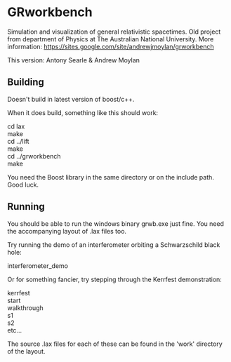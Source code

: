 GRworkbench
===========

Simulation and visualization of general relativistic spacetimes. Old project from department of Physics at The Australian National University. More information: https://sites.google.com/site/andrewjmoylan/grworkbench

This version: Antony Searle & Andrew Moylan

Building
--------

Doesn't build in latest version of boost/c++.

When it does build, something like this should work:

cd lax<br>
make<br>
cd ../lift<br>
make<br>
cd ../grworkbench<br>
make<br>

You need the Boost library in the same directory or on the include path. Good luck.

Running
-------

You should be able to run the windows binary grwb.exe just fine. You need the accompanying layout of .lax files too.

Try running the demo of an interferometer orbiting a Schwarzschild black hole:

interferometer_demo

Or for something fancier, try stepping through the Kerrfest demonstration:

kerrfest<br>
start<br>
walkthrough<br>
s1<br>
s2<br>
etc...<br>

The source .lax files for each of these can be found in the 'work' directory of the layout.
